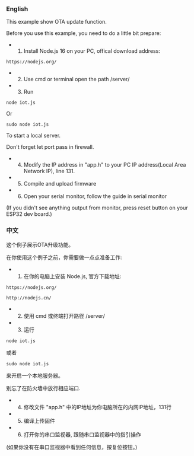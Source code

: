 ### English

This example show OTA update function.

Before you use this example, you need to do a little bit prepare:

* 1. Install Node.js 16 on your PC, offical download address:

```console
https://nodejs.org/
```

* 2. Use cmd or terminal open the path /server/

* 3. Run

```console
node iot.js
```

Or

```console
sudo node iot.js
```

To start a local server.

Don't forget let port pass in firewall.

* 4. Modify the IP address in "app.h" to your PC IP address(Local Area Network IP), line 131. 

* 5. Compile and upload firmware

* 6. Open your serial monitor, follow the guide in serial monitor

(If you didn't see anything output from monitor, press reset button on your ESP32 dev board.)


### 中文

这个例子展示OTA升级功能。

在你使用这个例子之前，你需要做一点点准备工作:

* 1. 在你的电脑上安装 Node.js, 官方下载地址:

```console
https://nodejs.org/
```

```console
http://nodejs.cn/
```

* 2. 使用 cmd 或终端打开路径 /server/

* 3. 运行

```console
node iot.js
```

或者

```console
sudo node iot.js
```

来开启一个本地服务器。

别忘了在防火墙中放行相应端口.

* 4. 修改文件 "app.h" 中的IP地址为你电脑所在的内网IP地址，131行

* 5. 编译上传固件

* 6. 打开你的串口监视器, 跟随串口监视器中的指引操作

(如果你没有在串口监视器中看到任何信息，按复位按钮。)

